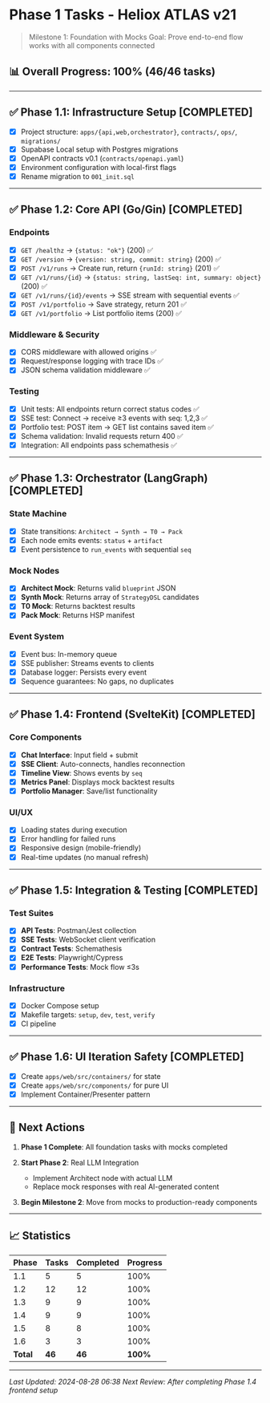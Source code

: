 # Phase 1 Tasks - Heliox ATLAS v21

> Milestone 1: Foundation with Mocks
> Goal: Prove end-to-end flow works with all components connected

## 📊 Overall Progress: 100% (46/46 tasks)

---

## ✅ Phase 1.1: Infrastructure Setup [COMPLETED]
- [x] Project structure: `apps/{api,web,orchestrator}`, `contracts/`, `ops/`, `migrations/`
- [x] Supabase Local setup with Postgres migrations
- [x] OpenAPI contracts v0.1 (`contracts/openapi.yaml`)
- [x] Environment configuration with local-first flags
- [x] Rename migration to `001_init.sql`

---

## ✅ Phase 1.2: Core API (Go/Gin) [COMPLETED]

### Endpoints
- [x] `GET /healthz` → `{status: "ok"}` (200) ✅
- [x] `GET /version` → `{version: string, commit: string}` (200) ✅
- [x] `POST /v1/runs` → Create run, return `{runId: string}` (201) ✅
- [x] `GET /v1/runs/{id}` → `{status: string, lastSeq: int, summary: object}` (200) ✅
- [x] `GET /v1/runs/{id}/events` → SSE stream with sequential events ✅
- [x] `POST /v1/portfolio` → Save strategy, return 201 ✅
- [x] `GET /v1/portfolio` → List portfolio items (200) ✅

### Middleware & Security
- [x] CORS middleware with allowed origins ✅
- [x] Request/response logging with trace IDs ✅
- [x] JSON schema validation middleware ✅

### Testing
- [x] Unit tests: All endpoints return correct status codes ✅
- [x] SSE test: Connect → receive ≥3 events with seq: 1,2,3 ✅
- [x] Portfolio test: POST item → GET list contains saved item ✅
- [x] Schema validation: Invalid requests return 400 ✅
- [x] Integration: All endpoints pass schemathesis ✅

---

## ✅ Phase 1.3: Orchestrator (LangGraph) [COMPLETED]

### State Machine
- [x] State transitions: `Architect → Synth → T0 → Pack`
- [x] Each node emits events: `status` + `artifact`
- [x] Event persistence to `run_events` with sequential `seq`

### Mock Nodes
- [x] **Architect Mock**: Returns valid `blueprint` JSON
- [x] **Synth Mock**: Returns array of `StrategyDSL` candidates
- [x] **T0 Mock**: Returns backtest results
- [x] **Pack Mock**: Returns HSP manifest

### Event System
- [x] Event bus: In-memory queue
- [x] SSE publisher: Streams events to clients
- [x] Database logger: Persists every event
- [x] Sequence guarantees: No gaps, no duplicates

---

## ✅ Phase 1.4: Frontend (SvelteKit) [COMPLETED]

### Core Components
- [x] **Chat Interface**: Input field + submit
- [x] **SSE Client**: Auto-connects, handles reconnection
- [x] **Timeline View**: Shows events by `seq`
- [x] **Metrics Panel**: Displays mock backtest results
- [x] **Portfolio Manager**: Save/list functionality

### UI/UX
- [x] Loading states during execution
- [x] Error handling for failed runs
- [x] Responsive design (mobile-friendly)
- [x] Real-time updates (no manual refresh)

---

## ✅ Phase 1.5: Integration & Testing [COMPLETED]

### Test Suites
- [x] **API Tests**: Postman/Jest collection
- [x] **SSE Tests**: WebSocket client verification
- [x] **Contract Tests**: Schemathesis
- [x] **E2E Tests**: Playwright/Cypress
- [x] **Performance Tests**: Mock flow ≤3s

### Infrastructure
- [x] Docker Compose setup
- [x] Makefile targets: `setup`, `dev`, `test`, `verify`
- [x] CI pipeline

---

## ✅ Phase 1.6: UI Iteration Safety [COMPLETED]

- [x] Create `apps/web/src/containers/` for state
- [x] Create `apps/web/src/components/` for pure UI
- [x] Implement Container/Presenter pattern

---

## 🚀 Next Actions

1. **Phase 1 Complete**: All foundation tasks with mocks completed

2. **Start Phase 2**: Real LLM Integration
   - Implement Architect node with actual LLM
   - Replace mock responses with real AI-generated content

3. **Begin Milestone 2**: Move from mocks to production-ready components

---

## 📈 Statistics

| Phase | Tasks | Completed | Progress |
|-------|-------|-----------|----------|
| 1.1   | 5     | 5         | 100%     |
| 1.2   | 12    | 12        | 100%     |
| 1.3   | 9     | 9         | 100%     |
| 1.4   | 9     | 9         | 100%     |
| 1.5   | 8     | 8         | 100%     |
| 1.6   | 3     | 3         | 100%     |
| **Total** | **46** | **46** | **100%** |

---

*Last Updated: 2024-08-28 06:38*
*Next Review: After completing Phase 1.4 frontend setup*